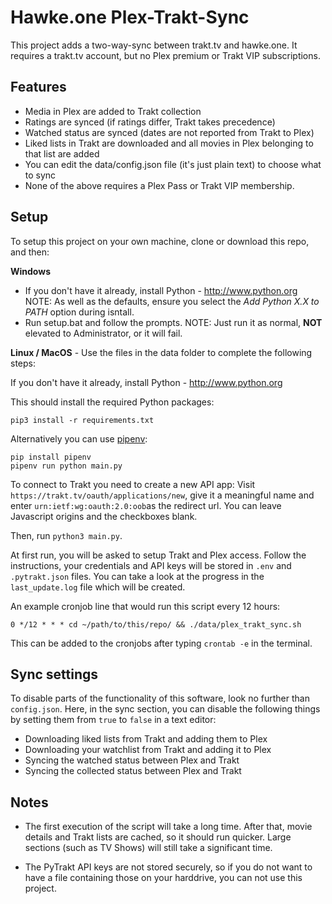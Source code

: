 # Hawke.one Plex-Trakt-Sync

This project adds a two-way-sync between trakt.tv and hawke.one. 
It requires a trakt.tv account, but no Plex premium or Trakt VIP subscriptions.

## Features

 - Media in Plex are added to Trakt collection
 - Ratings are synced (if ratings differ, Trakt takes precedence)
 - Watched status are synced (dates are not reported from Trakt to Plex)
 - Liked lists in Trakt are downloaded and all movies in Plex belonging to that
   list are added
 - You can edit the data/config.json file (it's just plain text) to choose what to sync
 - None of the above requires a Plex Pass or Trakt VIP membership.

## Setup

To setup this project on your own machine, clone or download this repo, and then:

**Windows**
* If you don't have it already, install Python - http://www.python.org 
  NOTE: As well as the defaults, ensure you select the *Add Python X.X to PATH* option during isntall.
* Run setup.bat and follow the prompts.
  NOTE: Just run it as normal, __NOT__ elevated to Administrator, or it will fail.


**Linux / MacOS** - Use the files in the data folder to complete the following steps:

If you don't have it already, install Python - http://www.python.org

This should install the required Python packages:
```
pip3 install -r requirements.txt
```

Alternatively you can use [pipenv]:
```
pip install pipenv
pipenv run python main.py
```

[pipenv]: https://pipenv.pypa.io/


To connect to Trakt you need to create a new API app: Visit
`https://trakt.tv/oauth/applications/new`, give it a meaningful name and enter
`urn:ietf:wg:oauth:2.0:oob`as the redirect url. You can leave Javascript
origins and the checkboxes blank.

Then, run `python3 main.py`.

At first run, you will be asked to setup Trakt and Plex access.
Follow the instructions, your credentials and API keys will be stored in
`.env` and `.pytrakt.json` files.
You can take a look at the progress in the `last_update.log` file which will
be created. 

An example cronjob line that would run this script every 12 hours:

```
0 */12 * * * cd ~/path/to/this/repo/ && ./data/plex_trakt_sync.sh
```

This can be added to the cronjobs after typing `crontab -e` in the terminal.

## Sync settings

To disable parts of the functionality of this software, look no further than
`config.json`. Here, in the sync section, you can disable the following things
by setting them from `true` to `false` in a text editor:

 - Downloading liked lists from Trakt and adding them to Plex
 - Downloading your watchlist from Trakt and adding it to Plex
 - Syncing the watched status between Plex and Trakt
 - Syncing the collected status between Plex and Trakt

## Notes

 - The first execution of the script will take a long time. 
   After that, movie details and Trakt lists are cached, so it should run 
   quicker. Large sections (such as TV Shows) will still take a significant time.

 - The PyTrakt API keys are not stored securely, so if you do not want to have
   a file containing those on your harddrive, you can not use this project.
